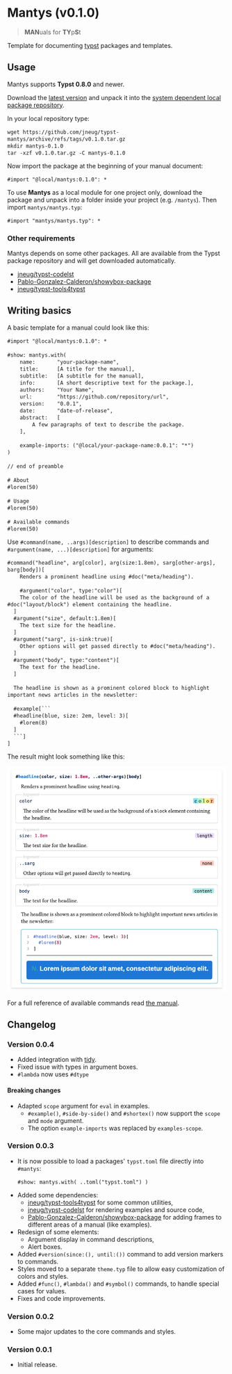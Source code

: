 # Mantys (v0.1.0)

> **MAN**uals for **TY**p**S**t

Template for documenting [typst](https://github.com/typst/typst) packages and templates.

## Usage

Mantys supports **Typst 0.8.0** and newer.

Download the [latest version](https://github.com/jneug/typst-mantys/releases/tag/v0.1.0) and unpack it into the [system dependent local package repository](https://github.com/typst/packages#local-packages).

In your local repository type:
```shell
wget https://github.com/jneug/typst-mantys/archive/refs/tags/v0.1.0.tar.gz
mkdir mantys-0.1.0
tar -xzf v0.1.0.tar.gz -C mantys-0.1.0
```

Now import the package at the beginning of your manual document:
```typst
#import "@local/mantys:0.1.0": *
```

To use **Mantys** as a local module for one project only, download the package and unpack into a folder inside your project (e.g. `/mantys`). Then import `mantys/mantys.typ`:

```typst
#import "mantys/mantys.typ": *
```

### Other requirements

Mantys depends on some other packages. All are available from the Typst package repository and will get downloaded automatically.

- [jneug/typst-codelst](https://github.com/jneug/typst-codelst)
- [Pablo-Gonzalez-Calderon/showybox-package](https://github.com/Pablo-Gonzalez-Calderon/showybox-package)
- [jneug/typst-tools4typst](https://github.com/jneug/typst-tools4typst)

## Writing basics

A basic template for a manual could look like this:

```typst
#import "@local/mantys:0.1.0": *

#show: mantys.with(
	name:		"your-package-name",
	title: 		[A title for the manual],
	subtitle: 	[A subtitle for the manual],
	info:		[A short descriptive text for the package.],
	authors:	"Your Name",
	url:		"https://github.com/repository/url",
	version:	"0.0.1",
	date:		"date-of-release",
	abstract: 	[
		A few paragraphs of text to describe the package.
	],

	example-imports: ("@local/your-package-name:0.0.1": "*")
)

// end of preamble

# About
#lorem(50)

# Usage
#lorem(50)

# Available commands
#lorem(50)

```

Use `#command(name, ..args)[description]` to describe commands and `#argument(name, ...)[description]` for arguments:

```typst
#command("headline", arg[color], arg(size:1.8em), sarg[other-args], barg[body])[
	Renders a prominent headline using #doc("meta/heading").

	#argument("color", type:"color")[
    The color of the headline will be used as the background of a #doc("layout/block") element containing the headline.
  ]
  #argument("size", default:1.8em)[
    The text size for the headline.
  ]
  #argument("sarg", is-sink:true)[
    Other options will get passed directly to #doc("meta/heading").
  ]
  #argument("body", type:"content")[
    The text for the headline.
  ]

  The headline is shown as a prominent colored block to highlight important news articles in the newsletter:

  #example[```
  #headline(blue, size: 2em, level: 3)[
    #lorem(8)
  ]
  ```]
]
```

The result might look something like this:

![Example for a headline command with Mantys](docs/assets/headline-example.png)

For a full reference of available commands read [the manual](manual.pdf).

## Changelog

### Version 0.0.4

- Added integration with [tidy](https://github.com/Mc-Zen/tidy).
- Fixed issue with types in argument boxes.
- `#lambda` now uses `#dtype`

#### Breaking changes

- Adapted `scope` argument for `eval` in examples.
	- `#example()`, `#side-by-side()` and `#shortex()` now support the `scope` and `mode` argument.
	- The option `example-imports` was replaced by `examples-scope`.

### Version 0.0.3

- It is now possible to load a packages' `typst.toml` file directly into `#mantys`:
	```typst
	#show: mantys.with( ..toml("typst.toml") )
	```
- Added some dependencies:
	- [jneug/typst-tools4typst](https://github.com/jneug/typst-tools4typst) for some common utilities,
	- [jneug/typst-codelst](https://github.com/jneug/typst-codelst) for rendering examples and source code,
	- [Pablo-Gonzalez-Calderon/showybox-package](https://github.com/Pablo-Gonzalez-Calderon/showybox-package) for adding frames to different areas of a manual (like examples).
- Redesign of some elements:
	- Argument display in command descriptions,
	- Alert boxes.
- Added `#version(since:(), until:())` command to add version markers to commands.
- Styles moved to a separate `theme.typ` file to allow easy customization of colors and styles.
- Added `#func()`, `#lambda()` and `#symbol()` commands, to handle special cases for values.
- Fixes and code improvements.

### Version 0.0.2

- Some major updates to the core commands and styles.

### Version 0.0.1

- Initial release.

